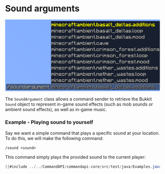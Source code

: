 # Sound arguments

![](./images/arguments/sound.png)

The `SoundArgument` class allows a command sender to retrieve the Bukkit `Sound` object to represent in-game sound effects (such as mob sounds or ambient sound effects), as well as in-game music.

<div class="example">

### Example - Playing sound to yourself

Say we want a simple command that plays a specific sound at your location. To do this, we will make the following command:

```
/sound <sound>
```

This command simply plays the provided sound to the current player:

```java
{{#include ../../CommandAPI/commandapi-core/src/test/java/Examples.java:soundarguments}}
```

</div>